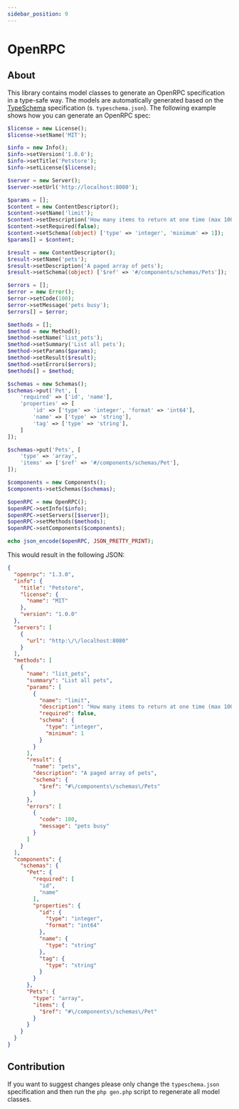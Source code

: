 ```yaml
---
sidebar_position: 9
---
```


# OpenRPC

## About

This library contains model classes to generate an OpenRPC specification in a type-safe way. The models are
automatically generated based on the [TypeSchema](https://typeschema.org/) specification (s. `typeschema.json`). The
following example shows how you can generate an OpenRPC spec:

```php
$license = new License();
$license->setName('MIT');

$info = new Info();
$info->setVersion('1.0.0');
$info->setTitle('Petstore');
$info->setLicense($license);

$server = new Server();
$server->setUrl('http://localhost:8080');

$params = [];
$content = new ContentDescriptor();
$content->setName('limit');
$content->setDescription('How many items to return at one time (max 100)');
$content->setRequired(false);
$content->setSchema((object) ['type' => 'integer', 'minimum' => 1]);
$params[] = $content;

$result = new ContentDescriptor();
$result->setName('pets');
$result->setDescription('A paged array of pets');
$result->setSchema((object) ['$ref' => '#/components/schemas/Pets']);

$errors = [];
$error = new Error();
$error->setCode(100);
$error->setMessage('pets busy');
$errors[] = $error;

$methods = [];
$method = new Method();
$method->setName('list_pets');
$method->setSummary('List all pets');
$method->setParams($params);
$method->setResult($result);
$method->setErrors($errors);
$methods[] = $method;

$schemas = new Schemas();
$schemas->put('Pet', [
    'required' => ['id', 'name'],
    'properties' => [
        'id' => ['type' => 'integer', 'format' => 'int64'],
        'name' => ['type' => 'string'],
        'tag' => ['type' => 'string'],
    ]
]);

$schemas->put('Pets', [
    'type' => 'array',
    'items' => ['$ref' => '#/components/schemas/Pet'],
]);

$components = new Components();
$components->setSchemas($schemas);

$openRPC = new OpenRPC();
$openRPC->setInfo($info);
$openRPC->setServers([$server]);
$openRPC->setMethods($methods);
$openRPC->setComponents($components);

echo json_encode($openRPC, JSON_PRETTY_PRINT);

```

This would result in the following JSON:

```json
{
  "openrpc": "1.3.0",
  "info": {
    "title": "Petstore",
    "license": {
      "name": "MIT"
    },
    "version": "1.0.0"
  },
  "servers": [
    {
      "url": "http:\/\/localhost:8080"
    }
  ],
  "methods": [
    {
      "name": "list_pets",
      "summary": "List all pets",
      "params": [
        {
          "name": "limit",
          "description": "How many items to return at one time (max 100)",
          "required": false,
          "schema": {
            "type": "integer",
            "minimum": 1
          }
        }
      ],
      "result": {
        "name": "pets",
        "description": "A paged array of pets",
        "schema": {
          "$ref": "#\/components\/schemas\/Pets"
        }
      },
      "errors": [
        {
          "code": 100,
          "message": "pets busy"
        }
      ]
    }
  ],
  "components": {
    "schemas": {
      "Pet": {
        "required": [
          "id",
          "name"
        ],
        "properties": {
          "id": {
            "type": "integer",
            "format": "int64"
          },
          "name": {
            "type": "string"
          },
          "tag": {
            "type": "string"
          }
        }
      },
      "Pets": {
        "type": "array",
        "items": {
          "$ref": "#\/components\/schemas\/Pet"
        }
      }
    }
  }
}
```

## Contribution

If you want to suggest changes please only change the `typeschema.json` specification and then run
the `php gen.php` script to regenerate all model classes.
